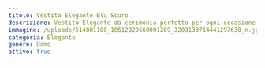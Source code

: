 ```yaml
---
titolo: Vestito Elegante Blu Scuro
descrizione: Vestito Elegante da cerimonia perfetto per ogni occasione
immagine: /uploads/514801108_18512020660001269_3203133714441297630_n.jpg
categoria: Elegante
genere: Uomo
attivo: true
---
```



